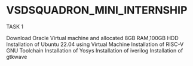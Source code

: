 # VSDSQUADRON_MINI_INTERNSHIP
TASK 1  

Download Oracle Virtual machine and allocated 8GB RAM,100GB HDD 
Installation of Ubuntu 22.04 using Virtual Machine
Installation of RISC-V GNU Toolchain
Installation of Yosys
Installation of iverilog
Installation of gtkwave
